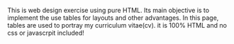This is web design exercise using pure HTML. 
Its main objective is to implement the use tables for layouts and other advantages.
In this page, tables are used to portray my curriculum vitae(cv).
it is 100% HTML and no css or javascrpit included!
